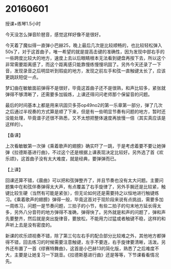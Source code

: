 # 20160601

授课+练琴1.5小时

今天没怎么弹音阶琶音，感觉这样好像不是很好。

今天着了魔似得一直弹小巴赫25，晚上最后几次是比较顺畅的，也比较轻松弹入50s了，对于这首曲子，唯一希望的就是提高击键的准确性，因为发现中部右手的一些跨度比较大的地方，速度上去以后眼睛根本无法看到键盘再按下去，所以这个非常需要距离感了，而这个距离感只能靠慢练慢慢巩固了。另外今天还录了一下音，发现录音之后明显听到瑕疵的地方，发现之前左手和弦一直触键太长了，应该更跳跃短促一点。

梦幻曲在敏敏面前弹得不是很好，毕竟这首曲子还不是很熟，和声比较多，紧张就弹得不够清晰了，还需要多加锻炼，上课还得问问老师那个保留音的问题。

最后的时间基本上都是用来巩固贝多芬op49no2的第一乐章第一部分，弹了几次之后通过半视奏的方式算是顺了下来，但是有一些明显节奏有问题的地方，暂时还没能处理，毕竟谱子还很不熟悉，又不太想把整体速度再放慢一倍（其实真应该是这样的）。

【备课】

上次看敏敏第一次弹《乘着歌声的翅膀》确实吓了一跳，于是考虑着要不要让她弹弹《拉德斯基进行曲》，不过这个还是根据上课表现决定比较好。另外选了首《欢乐颂》，这首曲子没有太大难度，就是经典，要弹弹而已。

【上课】

回课还算不错，《晨曲》可以把和弦弹整齐了，并且节奏也没有太大问题。主要问题集中在和弦伴奏弹得太大声，有点覆盖了右手旋律了，另外手腕还是比较紧，触键比较生硬（当然有可能是紧张），但无论如何还是需要持之以恒地进行触键练习。《乘着歌声的翅膀》弹得一般，毕竟这首对于现阶段来说有点挑战，需要多加一周练习，问题一是节奏问题，三拍子的小节，有些二拍子的句末地方延长得太多，另外八分音符的地方弹得不准确，弹得快了。另外就是和声的问题了，弹和声先要整齐，然后就是突出旋律音，要放松，不能用力过猛或者触键不稳，这样的和声听上去是没有密度的。

新课的欢乐颂视奏不错，除了第三句左右手的配合部分比较难之外，其他地方都弹得不错，回去练习的时候需要注意触键，左手不要连，右手旋律要清晰，活泼。另外还布置了一首《缪赛特舞曲》，这首是小巴赫13的简化版，熟悉了之后难度不大，主要是让她复习一下跳音。《拉德斯基进行曲》还是等等，下节课看看情况先。
